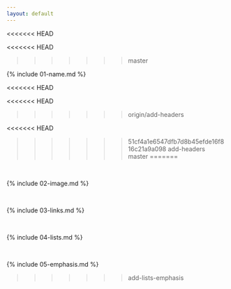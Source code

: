 ```yaml
---
layout: default
---
```

<<<<<<< HEAD

<<<<<<< HEAD


>>>>>>> master


{% include 01-name.md %}

<<<<<<< HEAD


<<<<<<< HEAD
>>>>>>> origin/add-headers

<<<<<<< HEAD

>>>>>>> 51cf4a1e6547dfb7d8b45efde16f816c21a9a098
>>>>>>> add-headers
>>>>>>> master
=======
<br>

{% include 02-image.md %}

<br>

{% include 03-links.md %}

<br>

{% include 04-lists.md %}

<br>

{% include 05-emphasis.md %}
>>>>>>> add-lists-emphasis
